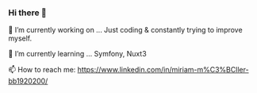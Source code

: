 ### Hi there 👋

🔭  I’m currently working on ...
    Just coding & constantly trying to improve myself.
    
🌱  I’m currently learning ...
    Symfony, Nuxt3
   
📫  How to reach me:
    https://www.linkedin.com/in/miriam-m%C3%BCller-bb1920200/


<!--
**shushiro/shushiro** is a ✨ _special_ ✨ repository because its `README.md` (this file) appears on your GitHub profile.

Here are some ideas to get you started:

- 🔭 I’m currently working on ...
- 🌱 I’m currently learning ...
- 👯 I’m looking to collaborate on ...
- 🤔 I’m looking for help with ...
- 💬 Ask me about ...
- 📫 How to reach me: ...
- 😄 Pronouns: ...
- ⚡ Fun fact: ...
-->
